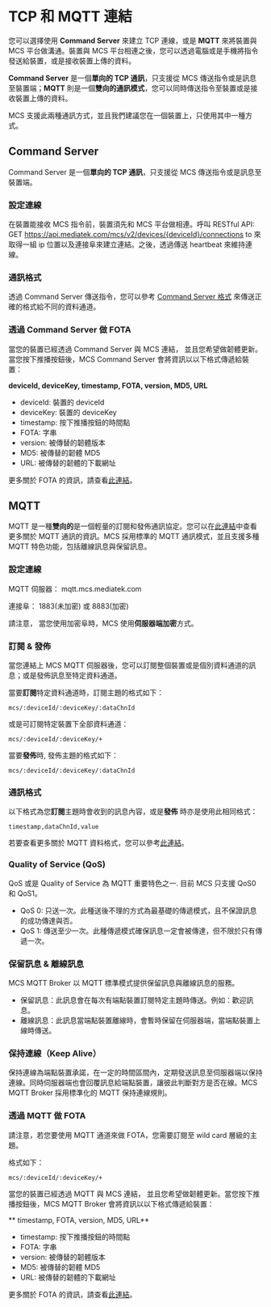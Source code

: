 # TCP 和 MQTT 連結

您可以選擇使用 **Command Server** 來建立 TCP 連線，或是 **MQTT** 來將裝置與 MCS 平台做溝通。裝置與 MCS 平台相連之後，您可以透過電腦或是手機將指令發送給裝置，或是接收裝置上傳的資料。

**Command Server** 是一個**單向的 TCP 通訊**，只支援從 MCS 傳送指令或是訊息至裝置端；**MQTT** 則是一個**雙向的通訊模式**，您可以同時傳送指令至裝置或是接收裝置上傳的資料。

MCS 支援此兩種通訊方式，並且我們建議您在一個裝置上，只使用其中一種方式。


## Command Server
Command Server 是一個**單向的 TCP 通訊**，只支援從 MCS 傳送指令或是訊息至裝置端。

### 設定連線
在裝置能接收 MCS 指令前，裝置須先和 MCS 平台做相連。呼叫 RESTful API: GET https://api.mediatek.com/mcs/v2/devices/{deviceId}/connections to 來取得一組 ip 位置以及連接阜來建立連結。之後，透過傳送 heartbeat 來維持連線。


### 通訊格式
透過 Command Server 傳送指令，您可以參考 [Command Server 格式](https://mcs.mediatek.com/resources/latest/api_references/#command-server-format) 來傳送正確的格式給不同的資料通道。

 ### 透過 Command Server 做 FOTA

當您的裝置已經透過 Command Server 與 MCS 連結， 並且您希望做韌體更新。當您按下推播按鈕後，MCS Command Server 會將資訊以以下格式傳遞給裝置：

**deviceId, deviceKey, timestamp, FOTA, version, MD5, URL**

* deviceId: 裝置的 deviceId
* deviceKey: 裝置的 deviceKey
* timestamp: 按下推播按鈕的時間點
* FOTA: 字串
* version: 被傳替的韌體版本
* MD5: 被傳替的韌體 MD5
* URL: 被傳替的韌體的下載網址

更多關於 FOTA 的資訊，請查看[此連結](../tutorial/managing_firmware)。

## MQTT
MQTT 是一種**雙向的**是一個輕量的訂閱和發佈通訊協定。您可以在[此連結](http://mqtt.org/)中查看更多關於 MQTT 通訊的資訊。MCS 採用標準的 MQTT 通訊模式，並且支援多種 MQTT 特色功能，包括離線訊息與保留訊息。

### 設定連線

MQTT 伺服器： mqtt.mcs.mediatek.com

連接阜： 1883(未加密) 或 8883(加密)

請注意， 當您使用加密阜時，MCS 使用**伺服器端加密**方式。

### 訂閱 & 發佈

當您連結上 MCS MQTT 伺服器後，您可以訂閱整個裝置或是個別資料通道的訊息；或是發佈訊息至特定資料通道。

當要**訂閱**特定資料通道時，訂閱主題的格式如下：

```
mcs/:deviceId/:deviceKey/:dataChnId
```

或是可訂閱特定裝置下全部資料通道：

```
mcs/:deviceId/:deviceKey/+
```

當要**發佈**時, 發佈主題的格式如下：

```
mcs/:deviceId/:deviceKey/:dataChnId
```

### 通訊格式

以下格式為您**訂閱**主題時會收到的訊息內容，或是**發佈** 時亦是使用此相同格式：
```
timestamp,dataChnId,value
```

若要查看更多關於 MQTT 資料格式，您可以參考[此連結](../api_references/mqtt_communication_format)。

### Quality of Service (QoS)

QoS 或是 Quality of Service 為 MQTT 重要特色之一. 目前 MCS 只支援 QoS0 和 QoS1。

* QoS 0: 只送一次。此種送後不理的方式為最基礎的傳遞模式，且不保證訊息的成功傳達與否。
* QoS 1: 傳送至少一次。此種傳遞模式確保訊息一定會被傳達，但不限於只有傳遞一次。

### 保留訊息 & 離線訊息

MCS MQTT Broker 以 MQTT 標準模式提供保留訊息與離線訊息的服務。

* 保留訊息：此訊息會在每次有端點裝置訂閱特定主題時傳送。例如：歡迎訊息。
* 離線訊息：此訊息當端點裝置離線時，會暫時保留在伺服器端，當端點裝置上線時傳送。

### 保持連線（Keep Alive）

保持連線為端點裝置承諾，在一定的時間區間內，定期發送訊息至伺服器端以保持連線。同時伺服器端也會回覆訊息給端點裝置，讓彼此判斷對方是否在線。MCS MQTT Broker 採用標準化的 MQTT 保持連線規則。


### 透過 MQTT 做 FOTA

請注意，若您要使用 MQTT 通道來做 FOTA，您需要訂閱至 wild card 層級的主題。

格式如下：

```
mcs/:deviceId/:deviceKey/+
```

當您的裝置已經透過 MQTT 與 MCS 連結， 並且您希望做韌體更新。當您按下推播按鈕後，MCS MQTT Broker 會將資訊以以下格式傳遞給裝置：

** timestamp, FOTA, version, MD5, URL**

* timestamp: 按下推播按鈕的時間點
* FOTA: 字串
* version: 被傳替的韌體版本
* MD5: 被傳替的韌體 MD5
* URL: 被傳替的韌體的下載網址

更多關於 FOTA 的資訊，請查看[此連結](../tutorial/managing_firmware)。



